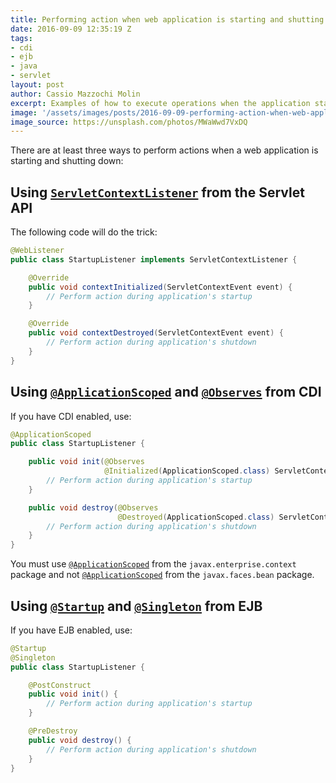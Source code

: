 ```yaml
---
title: Performing action when web application is starting and shutting down
date: 2016-09-09 12:35:19 Z
tags:
- cdi
- ejb
- java
- servlet
layout: post
author: Cassio Mazzochi Molin
excerpt: Examples of how to execute operations when the application starts up or shuts down using Servlets, CDI and EJB.
image: '/assets/images/posts/2016-09-09-performing-action-when-web-application-is-starting-and-shutting-down/cover.jpg'
image_source: https://unsplash.com/photos/MWaWwd7VxDQ
---
```


There are at least three ways to perform actions when a web application is starting and shutting down:

## Using [`ServletContextListener`][1] from the Servlet API

The following code will do the trick:

```java
@WebListener
public class StartupListener implements ServletContextListener {

    @Override
    public void contextInitialized(ServletContextEvent event) {
        // Perform action during application's startup
    }

    @Override
    public void contextDestroyed(ServletContextEvent event) {
        // Perform action during application's shutdown
    }
}
```

## Using [`@ApplicationScoped`][2] and [`@Observes`][3] from CDI

If you have CDI enabled, use:

```java
@ApplicationScoped
public class StartupListener {

    public void init(@Observes
                     @Initialized(ApplicationScoped.class) ServletContext context) {
        // Perform action during application's startup
    }

    public void destroy(@Observes
                        @Destroyed(ApplicationScoped.class) ServletContext context) {
        // Perform action during application's shutdown
    }
}
```

You must use [`@ApplicationScoped`][2] from the `javax.enterprise.context` package and not [`@ApplicationScoped`][4] from the `javax.faces.bean` package.

## Using [`@Startup`][5] and [`@Singleton`][6] from EJB

If you have EJB enabled, use:

```java
@Startup
@Singleton
public class StartupListener {

    @PostConstruct
    public void init() {
        // Perform action during application's startup
    }

    @PreDestroy
    public void destroy() {
        // Perform action during application's shutdown
    }
}
```

[1]: https://docs.oracle.com/javaee/7/api/javax/servlet/ServletContextListener.html
[2]: http://docs.oracle.com/javaee/7/api/javax/enterprise/context/ApplicationScoped.html
[3]: http://docs.oracle.com/javaee/7/api/javax/enterprise/event/Observes.html
[4]: http://docs.oracle.com/javaee/7/api/javax/faces/bean/ApplicationScoped.html
[5]: http://docs.oracle.com/javaee/7/api/javax/ejb/Startup.html
[6]: http://docs.oracle.com/javaee/7/api/javax/ejb/Singleton.html
